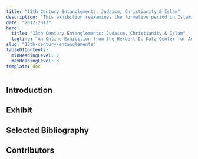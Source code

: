 ```yaml
---
title: "13th Century Entanglements: Judaism, Christianity & Islam"
description: "This exhibition reexamines the formative period in Islamic history between the 7th and the 11th century."
date: "2012-2013"
hero:
  title: "13th Century Entanglements: Judaism, Christianity & Islam"
  tagline: "An Online Exhibition from the Herbert D. Katz Center for Advanced Judaic Studies 2012-2013 Fellows at the University of Pennsylvania"
slug: "13th-century-entanglements"
tableOfContents:
  minHeadingLevel: 2
  maxHeadingLevel: 3
template: doc
---
```


## Introduction

## Exhibit

## Selected Bibliography

## Contributors